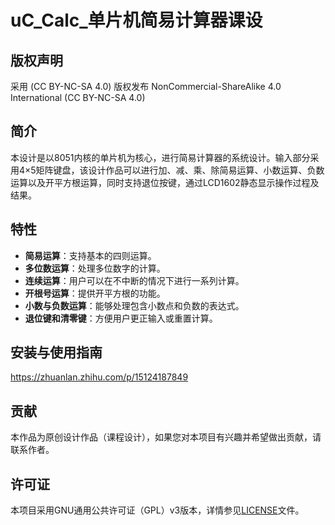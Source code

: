 # uC_Calc_单片机简易计算器课设

## 版权声明
采用 (CC BY-NC-SA 4.0) 版权发布
NonCommercial-ShareAlike 4.0 International (CC BY-NC-SA 4.0)

## 简介

本设计是以8051内核的单片机为核心，进行简易计算器的系统设计。输入部分采用4×5矩阵键盘，该设计作品可以进行加、减、乘、除简易运算、小数运算、负数运算以及开平方根运算，同时支持退位按键，通过LCD1602静态显示操作过程及结果。

## 特性

- **简易运算**：支持基本的四则运算。
- **多位数运算**：处理多位数字的计算。
- **连续运算**：用户可以在不中断的情况下进行一系列计算。
- **开根号运算**：提供开平方根的功能。
- **小数与负数运算**：能够处理包含小数点和负数的表达式。
- **退位键和清零键**：方便用户更正输入或重置计算。

## 安装与使用指南

https://zhuanlan.zhihu.com/p/15124187849


## 贡献

本作品为原创设计作品（课程设计），如果您对本项目有兴趣并希望做出贡献，请联系作者。

## 许可证

本项目采用GNU通用公共许可证（GPL）v3版本，详情参见[LICENSE](LICENSE)文件。
